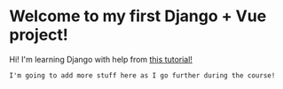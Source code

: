 # Welcome to my first Django + Vue project!

Hi! I'm learning Django with help from [this tutorial!](https://scotch.io/tutorials/building-a-universal-application-with-nuxtjs-and-django)

```
I'm going to add more stuff here as I go further during the course!
```
